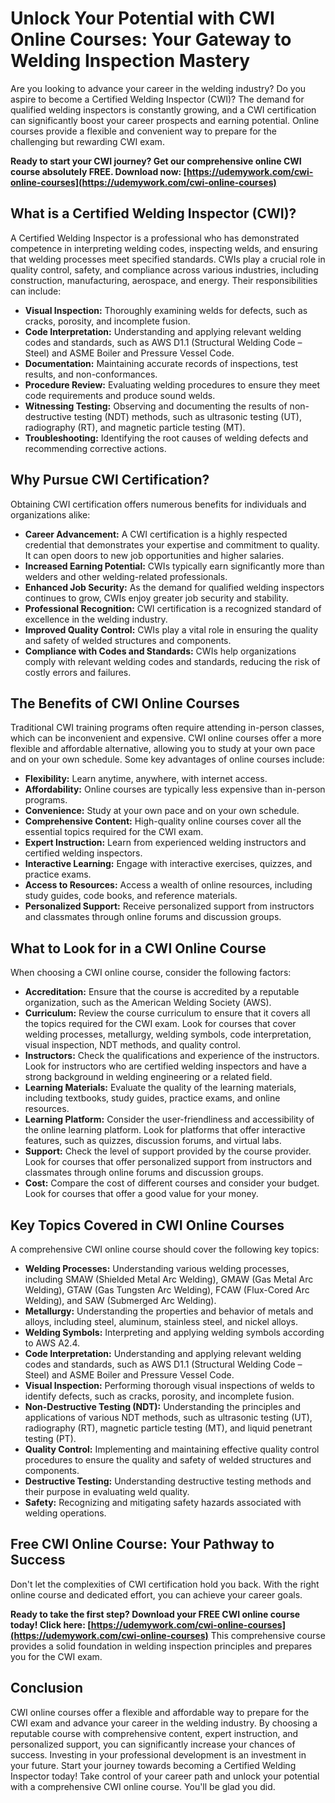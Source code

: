 # Unlock Your Potential with CWI Online Courses: Your Gateway to Welding Inspection Mastery

Are you looking to advance your career in the welding industry? Do you aspire to become a Certified Welding Inspector (CWI)? The demand for qualified welding inspectors is constantly growing, and a CWI certification can significantly boost your career prospects and earning potential. Online courses provide a flexible and convenient way to prepare for the challenging but rewarding CWI exam.

**Ready to start your CWI journey? Get our comprehensive online CWI course absolutely FREE. Download now: [https://udemywork.com/cwi-online-courses](https://udemywork.com/cwi-online-courses)**

## What is a Certified Welding Inspector (CWI)?

A Certified Welding Inspector is a professional who has demonstrated competence in interpreting welding codes, inspecting welds, and ensuring that welding processes meet specified standards. CWIs play a crucial role in quality control, safety, and compliance across various industries, including construction, manufacturing, aerospace, and energy. Their responsibilities can include:

*   **Visual Inspection:** Thoroughly examining welds for defects, such as cracks, porosity, and incomplete fusion.
*   **Code Interpretation:** Understanding and applying relevant welding codes and standards, such as AWS D1.1 (Structural Welding Code – Steel) and ASME Boiler and Pressure Vessel Code.
*   **Documentation:** Maintaining accurate records of inspections, test results, and non-conformances.
*   **Procedure Review:** Evaluating welding procedures to ensure they meet code requirements and produce sound welds.
*   **Witnessing Testing:** Observing and documenting the results of non-destructive testing (NDT) methods, such as ultrasonic testing (UT), radiography (RT), and magnetic particle testing (MT).
*   **Troubleshooting:** Identifying the root causes of welding defects and recommending corrective actions.

## Why Pursue CWI Certification?

Obtaining CWI certification offers numerous benefits for individuals and organizations alike:

*   **Career Advancement:** A CWI certification is a highly respected credential that demonstrates your expertise and commitment to quality. It can open doors to new job opportunities and higher salaries.
*   **Increased Earning Potential:** CWIs typically earn significantly more than welders and other welding-related professionals.
*   **Enhanced Job Security:** As the demand for qualified welding inspectors continues to grow, CWIs enjoy greater job security and stability.
*   **Professional Recognition:** CWI certification is a recognized standard of excellence in the welding industry.
*   **Improved Quality Control:** CWIs play a vital role in ensuring the quality and safety of welded structures and components.
*   **Compliance with Codes and Standards:** CWIs help organizations comply with relevant welding codes and standards, reducing the risk of costly errors and failures.

## The Benefits of CWI Online Courses

Traditional CWI training programs often require attending in-person classes, which can be inconvenient and expensive. CWI online courses offer a more flexible and affordable alternative, allowing you to study at your own pace and on your own schedule. Some key advantages of online courses include:

*   **Flexibility:** Learn anytime, anywhere, with internet access.
*   **Affordability:** Online courses are typically less expensive than in-person programs.
*   **Convenience:** Study at your own pace and on your own schedule.
*   **Comprehensive Content:** High-quality online courses cover all the essential topics required for the CWI exam.
*   **Expert Instruction:** Learn from experienced welding instructors and certified welding inspectors.
*   **Interactive Learning:** Engage with interactive exercises, quizzes, and practice exams.
*   **Access to Resources:** Access a wealth of online resources, including study guides, code books, and reference materials.
*   **Personalized Support:** Receive personalized support from instructors and classmates through online forums and discussion groups.

## What to Look for in a CWI Online Course

When choosing a CWI online course, consider the following factors:

*   **Accreditation:** Ensure that the course is accredited by a reputable organization, such as the American Welding Society (AWS).
*   **Curriculum:** Review the course curriculum to ensure that it covers all the topics required for the CWI exam. Look for courses that cover welding processes, metallurgy, welding symbols, code interpretation, visual inspection, NDT methods, and quality control.
*   **Instructors:** Check the qualifications and experience of the instructors. Look for instructors who are certified welding inspectors and have a strong background in welding engineering or a related field.
*   **Learning Materials:** Evaluate the quality of the learning materials, including textbooks, study guides, practice exams, and online resources.
*   **Learning Platform:** Consider the user-friendliness and accessibility of the online learning platform. Look for platforms that offer interactive features, such as quizzes, discussion forums, and virtual labs.
*   **Support:** Check the level of support provided by the course provider. Look for courses that offer personalized support from instructors and classmates through online forums and discussion groups.
*   **Cost:** Compare the cost of different courses and consider your budget. Look for courses that offer a good value for your money.

## Key Topics Covered in CWI Online Courses

A comprehensive CWI online course should cover the following key topics:

*   **Welding Processes:** Understanding various welding processes, including SMAW (Shielded Metal Arc Welding), GMAW (Gas Metal Arc Welding), GTAW (Gas Tungsten Arc Welding), FCAW (Flux-Cored Arc Welding), and SAW (Submerged Arc Welding).
*   **Metallurgy:** Understanding the properties and behavior of metals and alloys, including steel, aluminum, stainless steel, and nickel alloys.
*   **Welding Symbols:** Interpreting and applying welding symbols according to AWS A2.4.
*   **Code Interpretation:** Understanding and applying relevant welding codes and standards, such as AWS D1.1 (Structural Welding Code – Steel) and ASME Boiler and Pressure Vessel Code.
*   **Visual Inspection:** Performing thorough visual inspections of welds to identify defects, such as cracks, porosity, and incomplete fusion.
*   **Non-Destructive Testing (NDT):** Understanding the principles and applications of various NDT methods, such as ultrasonic testing (UT), radiography (RT), magnetic particle testing (MT), and liquid penetrant testing (PT).
*   **Quality Control:** Implementing and maintaining effective quality control procedures to ensure the quality and safety of welded structures and components.
*   **Destructive Testing:** Understanding destructive testing methods and their purpose in evaluating weld quality.
*   **Safety:** Recognizing and mitigating safety hazards associated with welding operations.

## Free CWI Online Course: Your Pathway to Success

Don't let the complexities of CWI certification hold you back. With the right online course and dedicated effort, you can achieve your career goals.

**Ready to take the first step? Download your FREE CWI online course today! Click here: [https://udemywork.com/cwi-online-courses](https://udemywork.com/cwi-online-courses)** This comprehensive course provides a solid foundation in welding inspection principles and prepares you for the CWI exam.

## Conclusion

CWI online courses offer a flexible and affordable way to prepare for the CWI exam and advance your career in the welding industry. By choosing a reputable course with comprehensive content, expert instruction, and personalized support, you can significantly increase your chances of success. Investing in your professional development is an investment in your future. Start your journey towards becoming a Certified Welding Inspector today! Take control of your career path and unlock your potential with a comprehensive CWI online course. You'll be glad you did.
